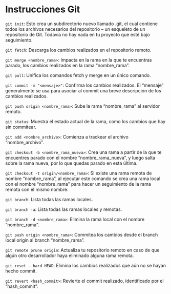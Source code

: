 # Instrucciones Git

`git init`: Esto crea un subdirectorio nuevo llamado .git, el cual contiene todos los archivos necesarios del repositorio – un esqueleto de un repositorio de Git. Todavía no hay nada en tu proyecto que esté bajo seguimiento.

`git fetch`: Descarga los cambios realizados en el repositorio remoto.

`git merge <nombre_rama>`: Impacta en la rama en la que te encuentras parado, los cambios realizados en la rama “nombre_rama”.

`git pull`: Unifica los comandos fetch y merge en un único comando.

`git commit -m "<mensaje>"`: Confirma los cambios realizados. El “mensaje” generalmente se usa para asociar al commit una breve descripción de los cambios realizados.

`git push origin <nombre_rama>`: Sube la rama “nombre_rama” al servidor remoto.

`git status`: Muestra el estado actual de la rama, como los cambios que hay sin commitear.

`git add <nombre_archivo>`: Comienza a trackear el archivo “nombre_archivo”.

`git checkout -b <nombre_rama_nueva>`: Crea una rama a partir de la que te encuentres parado con el nombre “nombre_rama_nueva”, y luego salta sobre la rama nueva, por lo que quedas parado en esta última.

`git checkout -t origin/<nombre_rama>`: Si existe una rama remota de nombre “nombre_rama”, al ejecutar este comando se crea una rama local con el nombre “nombre_rama” para hacer un seguimiento de la rama remota con el mismo nombre.

`git branch`: Lista todas las ramas locales.

`git branch -a`: Lista todas las ramas locales y remotas.

`git branch -d <nombre_rama>`: Elimina la rama local con el nombre “nombre_rama”.

`git push origin <nombre_rama>`: Commitea los cambios desde el branch local origin al branch “nombre_rama”.

`git remote prune origin`: Actualiza tu repositorio remoto en caso de que algún otro desarrollador haya eliminado alguna rama remota.

`git reset --hard HEAD`: Elimina los cambios realizados que aún no se hayan hecho commit.

`git revert <hash_commit>`: Revierte el commit realizado, identificado por el “hash_commit”.